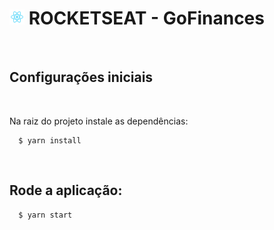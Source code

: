 # <img height="24" src="https://raw.githubusercontent.com/github/explore/80688e429a7d4ef2fca1e82350fe8e3517d3494d/topics/react/react.png" alt="React Native" title="React Native"/> ROCKETSEAT - GoFinances

<br />

## Configurações iniciais

<br />

Na raiz do projeto instale as dependências:

```
  $ yarn install
```

<br />

## Rode a aplicação:

```
  $ yarn start
```